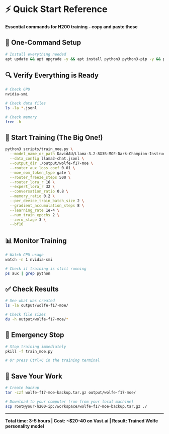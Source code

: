 # ⚡ Quick Start Reference

**Essential commands for H200 training - copy and paste these**

## 🚀 One-Command Setup

```bash
# Install everything needed
apt update && apt upgrade -y && apt install python3 python3-pip -y && pip3 install torch torchvision torchaudio --index-url https://download.pytorch.org/whl/cu121 && pip3 install transformers datasets peft trl accelerate bitsandbytes numpy pandas tqdm
```

## 🔍 Verify Everything is Ready

```bash
# Check GPU
nvidia-smi

# Check data files
ls -la *.jsonl

# Check memory
free -h
```

## 🚀 Start Training (The Big One!)

```bash
python3 scripts/train_moe.py \
  --model_name_or_path DavidAU/Llama-3.2-8X3B-MOE-Dark-Champion-Instruct-uncensored-abliterated-18.4B \
  --data_config llama3-chat.jsonl \
  --output_dir ./output/wolfe-f17-moe \
  --router_aux_loss_coef 0.01 \
  --moe_eom_token_type gate \
  --router_freeze_steps 500 \
  --router_lora_r 16 \
  --expert_lora_r 32 \
  --conversation_ratio 0.8 \
  --memory_ratio 0.2 \
  --per_device_train_batch_size 2 \
  --gradient_accumulation_steps 8 \
  --learning_rate 1e-4 \
  --num_train_epochs 2 \
  --zero_stage 3 \
  --bf16
```

## 📊 Monitor Training

```bash
# Watch GPU usage
watch -n 1 nvidia-smi

# Check if training is still running
ps aux | grep python
```

## ✅ Check Results

```bash
# See what was created
ls -la output/wolfe-f17-moe/

# Check file sizes
du -h output/wolfe-f17-moe/*
```

## 🛑 Emergency Stop

```bash
# Stop training immediately
pkill -f train_moe.py

# Or press Ctrl+C in the training terminal
```

## 💾 Save Your Work

```bash
# Create backup
tar -czf wolfe-f17-moe-backup.tar.gz output/wolfe-f17-moe/

# Download to your computer (run from your local machine)
scp root@your-h200-ip:/workspace/wolfe-f17-moe-backup.tar.gz ./
```

---

**Total time: 3-5 hours | Cost: ~$20-40 on Vast.ai | Result: Trained Wolfe personality model**